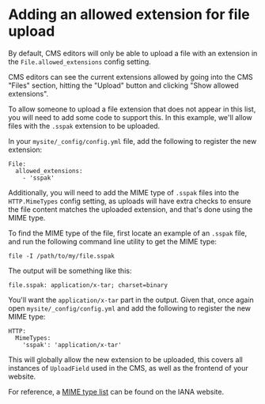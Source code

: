 <!--
title: Adding an allowed extension for file upload
-->

# Adding an allowed extension for file upload

By default, CMS editors will only be able to upload a file with an extension in the `File.allowed_extensions` config
setting.

CMS editors can see the current extensions allowed by going into the CMS "Files" section, hitting the "Upload" button
and clicking "Show allowed extensions".

To allow someone to upload a file extension that does not appear in this list, you will need to add some code to
support this. In this example, we'll allow files with the `.sspak` extension to be uploaded.

In your `mysite/_config/config.yml` file, add the following to register the new extension:

	File:
	  allowed_extensions:
	    - 'sspak'

Additionally, you will need to add the MIME type of `.sspak` files into the `HTTP.MimeTypes` config setting, as uploads
will have extra checks to ensure the file content matches the uploaded extension, and that's done using the MIME type.

To find the MIME type of the file, first locate an example of an `.sspak` file, and run the following command line
utility to get the MIME type:

	file -I /path/to/my/file.sspak

The output will be something like this:

	file.sspak: application/x-tar; charset=binary

You'll want the `application/x-tar` part in the output. Given that, once again open `mysite/_config/config.yml`
and add the following to register the new MIME type:

	HTTP:
	  MimeTypes:
	    'sspak': 'application/x-tar'

This will globally allow the new extension to be uploaded, this covers all instances of `UploadField` used in the CMS,
as well as the frontend of your website.

For reference, a [MIME type list](http://www.iana.org/assignments/media-types/media-types.xhtml) can be found on the
IANA website.

